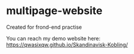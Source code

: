 # multipage-website

Created for frond-end practise

You can reach my demo website here: https://qwasixqw.github.io/Skandinavisk-Kobling/

